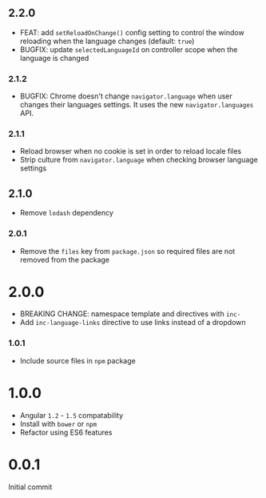 ## 2.2.0

* FEAT: add `setReloadOnChange()` config setting to control the window reloading when the language changes (default: `true`)
* BUGFIX: update `selectedLanguageId` on controller scope when the language is changed

### 2.1.2

* BUGFIX: Chrome doesn't change `navigator.language` when user changes their languages settings. It uses the new `navigator.languages` API.

### 2.1.1

* Reload browser when no cookie is set in order to reload locale files
* Strip culture from `navigator.language` when checking browser language settings

## 2.1.0

* Remove `lodash` dependency

### 2.0.1

* Remove the `files` key from `package.json` so required files are not removed from the package

# 2.0.0

* BREAKING CHANGE: namespace template and directives with `inc-`
* Add `inc-language-links` directive to use links instead of a dropdown

### 1.0.1

* Include source files in `npm` package

# 1.0.0

* Angular `1.2` - `1.5` compatability
* Install with `bower` or `npm`
* Refactor using ES6 features

# 0.0.1

Initial commit
